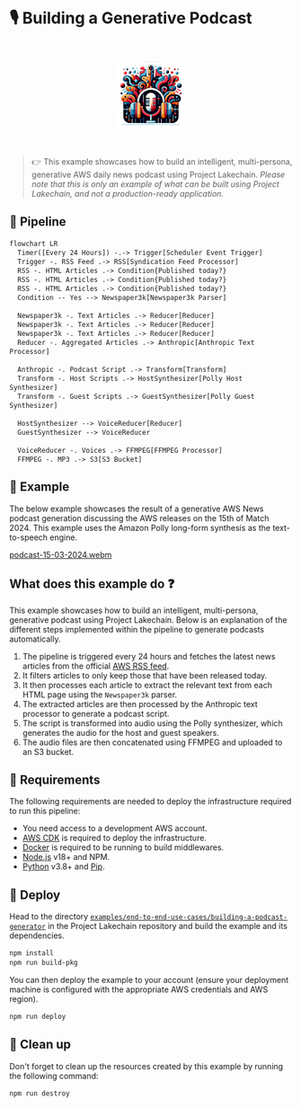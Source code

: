 # 🎙️ Building a Generative Podcast

<br />
<p align="center">
  <img width="120" src="../../../docs/src/assets/example-generative-podcast.png" />
</p>
<br />

> 👉 This example showcases how to build an intelligent, multi-persona, generative AWS daily news podcast using Project Lakechain. _Please note that this is only an example of what can be built using Project Lakechain, and not a production-ready application._

## :dna: Pipeline

```mermaid
flowchart LR
  Timer([Every 24 Hours]) -.-> Trigger[Scheduler Event Trigger]
  Trigger -. RSS Feed .-> RSS[Syndication Feed Processor]
  RSS -. HTML Articles .-> Condition{Published today?}
  RSS -. HTML Articles .-> Condition{Published today?}
  RSS -. HTML Articles .-> Condition{Published today?}
  Condition -- Yes --> Newspaper3k[Newspaper3k Parser]

  Newspaper3k -. Text Articles .-> Reducer[Reducer]
  Newspaper3k -. Text Articles .-> Reducer[Reducer]
  Newspaper3k -. Text Articles .-> Reducer[Reducer]
  Reducer -. Aggregated Articles .-> Anthropic[Anthropic Text Processor]

  Anthropic -. Podcast Script .-> Transform[Transform]
  Transform -. Host Scripts .-> HostSynthesizer[Polly Host Synthesizer]
  Transform -. Guest Scripts .-> GuestSynthesizer[Polly Guest Synthesizer]

  HostSynthesizer --> VoiceReducer[Reducer]
  GuestSynthesizer --> VoiceReducer

  VoiceReducer -. Voices .-> FFMPEG[FFMPEG Processor]
  FFMPEG -. MP3 .-> S3[S3 Bucket]
```

## 🌟 Example

The below example showcases the result of a generative AWS News podcast generation discussing the AWS releases on the 15th of Match 2024. This example uses the Amazon Polly long-form synthesis as the text-to-speech engine.

[podcast-15-03-2024.webm](https://github.com/awslabs/project-lakechain/assets/1384633/6a2629c2-823c-473c-9ef4-9a140d7dca9f)

## What does this example do ❓

This example showcases how to build an intelligent, multi-persona, generative podcast using Project Lakechain. Below is an explanation of the different steps implemented within the pipeline to generate podcasts automatically.

1. The pipeline is triggered every 24 hours and fetches the latest news articles from the official [AWS RSS feed](https://aws.amazon.com/blogs/aws/feed/).
2. It filters articles to only keep those that have been released today.
3. It then processes each article to extract the relevant text from each HTML page using the `Newspaper3k` parser.
4. The extracted articles are then processed by the Anthropic text processor to generate a podcast script.
5. The script is transformed into audio using the Polly synthesizer, which generates the audio for the host and guest speakers.
6. The audio files are then concatenated using FFMPEG and uploaded to an S3 bucket.

## 📝 Requirements

The following requirements are needed to deploy the infrastructure required to run this pipeline:

- You need access to a development AWS account.
- [AWS CDK](https://docs.aws.amazon.com/cdk/latest/guide/getting_started.html#getting_started_install) is required to deploy the infrastructure.
- [Docker](https://docs.docker.com/get-docker/) is required to be running to build middlewares.
- [Node.js](https://nodejs.org/en/download/) v18+ and NPM.
- [Python](https://www.python.org/downloads/) v3.8+ and [Pip](https://pip.pypa.io/en/stable/installation/).

## 🚀 Deploy

Head to the directory [`examples/end-to-end-use-cases/building-a-podcast-generator`](/examples/end-to-end-use-cases/building-a-podcast-generator) in the Project Lakechain repository and build the example and its dependencies.

```bash
npm install
npm run build-pkg
```

You can then deploy the example to your account (ensure your deployment machine is configured with the appropriate AWS credentials and AWS region).

```bash
npm run deploy
```

## 🧹 Clean up

Don't forget to clean up the resources created by this example by running the following command:

```bash
npm run destroy
```
